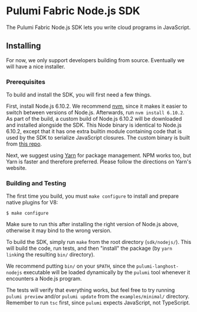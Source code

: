 # Pulumi Fabric Node.js SDK

The Pulumi Fabric Node.js SDK lets you write cloud programs in JavaScript.

## Installing

For now, we only support developers building from source.  Eventually we will have a nice installer.

### Prerequisites

To build and install the SDK, you will first need a few things.

First, install Node.js 6.10.2.  We recommend [nvm](https://github.com/creationix/nvm), since it makes it easier
to switch between versions of Node.js.  Afterwards, run `nvm install 6.10.2`. As part of the build, a custom build
of Node.js 6.10.2 will be downloaded and installed alongside the SDK. This Node binary is identical to Node.js 6.10.2,
except that it has one extra builtin module containing code that is used by the SDK to serialize JavaScript closures.
The custom binary is built from [this repo](https://github.com/pulumi/node).

Next, we suggest using [Yarn](https://yarnpkg.com/lang/en/docs/install/) for package management.  NPM works too, but
Yarn is faster and therefore preferred.  Please follow the directions on Yarn's website.

### Building and Testing

The first time you build, you must `make configure` to install and prepare native plugins for V8:

    $ make configure

Make sure to run this after installing the right version of Node.js above, otherwise it may bind to the wrong version.

To build the SDK, simply run `make` from the root directory (`sdk/nodejs/`).  This will build the code, run tests, and
then "install" the package (by `yarn link`ing the resulting `bin/` directory).

We recommend putting `bin/` on your `$PATH`, since the `pulumi-langhost-nodejs` executable will be loaded dynamically
by the `pulumi` tool whenever it encounters a Node.js program.

The tests will verify that everything works, but feel free to try running `pulumi preview` and/or `pulumi update` from
the `examples/minimal/` directory.  Remember to run `tsc` first, since `pulumi` expects JavaScript, not TypeScript.

